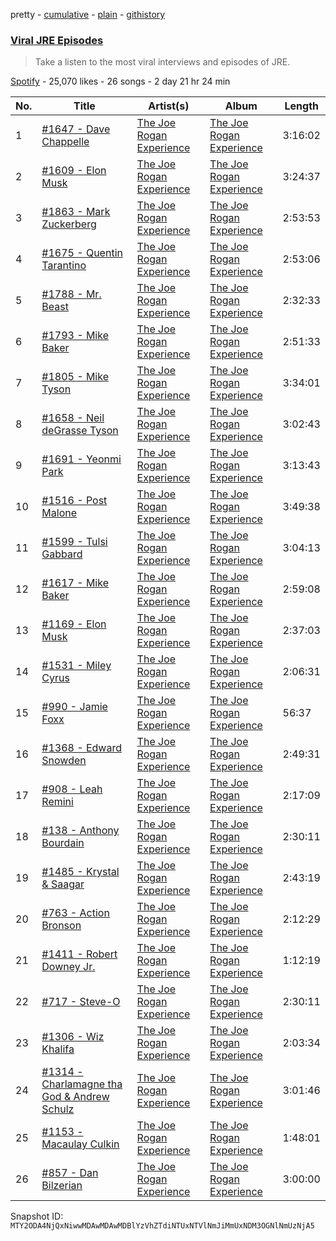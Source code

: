 pretty - [cumulative](/playlists/cumulative/37i9dQZF1DWV9nLxMZM7Cj.md) - [plain](/playlists/plain/37i9dQZF1DWV9nLxMZM7Cj) - [githistory](https://github.githistory.xyz/mackorone/spotify-playlist-archive/blob/main/playlists/plain/37i9dQZF1DWV9nLxMZM7Cj)

### [Viral JRE Episodes](https://open.spotify.com/playlist/37i9dQZF1DWV9nLxMZM7Cj)

> Take a listen to the most viral interviews and episodes of JRE.

[Spotify](https://open.spotify.com/user/spotify) - 25,070 likes - 26 songs - 2 day 21 hr 24 min

| No. | Title | Artist(s) | Album | Length |
|---|---|---|---|---|
| 1 | [\#1647 \- Dave Chappelle](https://open.spotify.com/episode/6uCmb5wbprKYnpGwtktjgd) | [The Joe Rogan Experience](https://open.spotify.com/show/4rOoJ6Egrf8K2IrywzwOMk) | [The Joe Rogan Experience](https://open.spotify.com/show/4rOoJ6Egrf8K2IrywzwOMk) | 3:16:02 |
| 2 | [\#1609 \- Elon Musk](https://open.spotify.com/episode/2aB2swgyXqbFA06AxPlFmr) | [The Joe Rogan Experience](https://open.spotify.com/show/4rOoJ6Egrf8K2IrywzwOMk) | [The Joe Rogan Experience](https://open.spotify.com/show/4rOoJ6Egrf8K2IrywzwOMk) | 3:24:37 |
| 3 | [\#1863 \- Mark Zuckerberg](https://open.spotify.com/episode/51gxrAActH18RGhKNza598) | [The Joe Rogan Experience](https://open.spotify.com/show/4rOoJ6Egrf8K2IrywzwOMk) | [The Joe Rogan Experience](https://open.spotify.com/show/4rOoJ6Egrf8K2IrywzwOMk) | 2:53:53 |
| 4 | [\#1675 \- Quentin Tarantino](https://open.spotify.com/episode/5cdu4y60lq6QXyUbhMpVWH) | [The Joe Rogan Experience](https://open.spotify.com/show/4rOoJ6Egrf8K2IrywzwOMk) | [The Joe Rogan Experience](https://open.spotify.com/show/4rOoJ6Egrf8K2IrywzwOMk) | 2:53:06 |
| 5 | [\#1788 \- Mr\. Beast](https://open.spotify.com/episode/5lokpznqvSrJO3gButgQvs) | [The Joe Rogan Experience](https://open.spotify.com/show/4rOoJ6Egrf8K2IrywzwOMk) | [The Joe Rogan Experience](https://open.spotify.com/show/4rOoJ6Egrf8K2IrywzwOMk) | 2:32:33 |
| 6 | [\#1793 \- Mike Baker](https://open.spotify.com/episode/44i3nQNm6yXV9jS9FUZHI0) | [The Joe Rogan Experience](https://open.spotify.com/show/4rOoJ6Egrf8K2IrywzwOMk) | [The Joe Rogan Experience](https://open.spotify.com/show/4rOoJ6Egrf8K2IrywzwOMk) | 2:51:33 |
| 7 | [\#1805 \- Mike Tyson](https://open.spotify.com/episode/2jAYGAbZHxReyhtK6kI5xG) | [The Joe Rogan Experience](https://open.spotify.com/show/4rOoJ6Egrf8K2IrywzwOMk) | [The Joe Rogan Experience](https://open.spotify.com/show/4rOoJ6Egrf8K2IrywzwOMk) | 3:34:01 |
| 8 | [\#1658 \- Neil deGrasse Tyson](https://open.spotify.com/episode/032MLx3jJ2ZNg0sQsuAueb) | [The Joe Rogan Experience](https://open.spotify.com/show/4rOoJ6Egrf8K2IrywzwOMk) | [The Joe Rogan Experience](https://open.spotify.com/show/4rOoJ6Egrf8K2IrywzwOMk) | 3:02:43 |
| 9 | [\#1691 \- Yeonmi Park](https://open.spotify.com/episode/0G5o6GYjWgbSvKG3W2W2xO) | [The Joe Rogan Experience](https://open.spotify.com/show/4rOoJ6Egrf8K2IrywzwOMk) | [The Joe Rogan Experience](https://open.spotify.com/show/4rOoJ6Egrf8K2IrywzwOMk) | 3:13:43 |
| 10 | [\#1516 \- Post Malone](https://open.spotify.com/episode/4AXFY38xsny7zkvPiOC0AE) | [The Joe Rogan Experience](https://open.spotify.com/show/4rOoJ6Egrf8K2IrywzwOMk) | [The Joe Rogan Experience](https://open.spotify.com/show/4rOoJ6Egrf8K2IrywzwOMk) | 3:49:38 |
| 11 | [\#1599 \- Tulsi Gabbard](https://open.spotify.com/episode/07juCiH3Wrv7AKilHwVWvf) | [The Joe Rogan Experience](https://open.spotify.com/show/4rOoJ6Egrf8K2IrywzwOMk) | [The Joe Rogan Experience](https://open.spotify.com/show/4rOoJ6Egrf8K2IrywzwOMk) | 3:04:13 |
| 12 | [\#1617 \- Mike Baker](https://open.spotify.com/episode/5g9cLclkRbwQKNqWiVZtna) | [The Joe Rogan Experience](https://open.spotify.com/show/4rOoJ6Egrf8K2IrywzwOMk) | [The Joe Rogan Experience](https://open.spotify.com/show/4rOoJ6Egrf8K2IrywzwOMk) | 2:59:08 |
| 13 | [\#1169 \- Elon Musk](https://open.spotify.com/episode/2B07nNz3WIl7ptnCpu3TEy) | [The Joe Rogan Experience](https://open.spotify.com/show/4rOoJ6Egrf8K2IrywzwOMk) | [The Joe Rogan Experience](https://open.spotify.com/show/4rOoJ6Egrf8K2IrywzwOMk) | 2:37:03 |
| 14 | [\#1531 \- Miley Cyrus](https://open.spotify.com/episode/0ZEDvQuPtAEBnXE37slSoX) | [The Joe Rogan Experience](https://open.spotify.com/show/4rOoJ6Egrf8K2IrywzwOMk) | [The Joe Rogan Experience](https://open.spotify.com/show/4rOoJ6Egrf8K2IrywzwOMk) | 2:06:31 |
| 15 | [\#990 \- Jamie Foxx](https://open.spotify.com/episode/7FeFdfdo08HdthnB5qFIO0) | [The Joe Rogan Experience](https://open.spotify.com/show/4rOoJ6Egrf8K2IrywzwOMk) | [The Joe Rogan Experience](https://open.spotify.com/show/4rOoJ6Egrf8K2IrywzwOMk) | 56:37 |
| 16 | [\#1368 \- Edward Snowden](https://open.spotify.com/episode/7MaJD5vZsNSNrKQVEk5gbD) | [The Joe Rogan Experience](https://open.spotify.com/show/4rOoJ6Egrf8K2IrywzwOMk) | [The Joe Rogan Experience](https://open.spotify.com/show/4rOoJ6Egrf8K2IrywzwOMk) | 2:49:31 |
| 17 | [\#908 \- Leah Remini](https://open.spotify.com/episode/5ZpGdcaP2hNnGxX0uDGh5L) | [The Joe Rogan Experience](https://open.spotify.com/show/4rOoJ6Egrf8K2IrywzwOMk) | [The Joe Rogan Experience](https://open.spotify.com/show/4rOoJ6Egrf8K2IrywzwOMk) | 2:17:09 |
| 18 | [\#138 \- Anthony Bourdain](https://open.spotify.com/episode/2DqY7ozqwSXlsYP73atrFA) | [The Joe Rogan Experience](https://open.spotify.com/show/4rOoJ6Egrf8K2IrywzwOMk) | [The Joe Rogan Experience](https://open.spotify.com/show/4rOoJ6Egrf8K2IrywzwOMk) | 2:30:11 |
| 19 | [\#1485 \- Krystal & Saagar](https://open.spotify.com/episode/0PhHBk6UNmUPFXOYmQduql) | [The Joe Rogan Experience](https://open.spotify.com/show/4rOoJ6Egrf8K2IrywzwOMk) | [The Joe Rogan Experience](https://open.spotify.com/show/4rOoJ6Egrf8K2IrywzwOMk) | 2:43:19 |
| 20 | [\#763 \- Action Bronson](https://open.spotify.com/episode/5PNjrwrX84oCUEfXP5VMw2) | [The Joe Rogan Experience](https://open.spotify.com/show/4rOoJ6Egrf8K2IrywzwOMk) | [The Joe Rogan Experience](https://open.spotify.com/show/4rOoJ6Egrf8K2IrywzwOMk) | 2:12:29 |
| 21 | [\#1411 \- Robert Downey Jr.](https://open.spotify.com/episode/3dVYvWrhLdKg5Znpn1YG9o) | [The Joe Rogan Experience](https://open.spotify.com/show/4rOoJ6Egrf8K2IrywzwOMk) | [The Joe Rogan Experience](https://open.spotify.com/show/4rOoJ6Egrf8K2IrywzwOMk) | 1:12:19 |
| 22 | [\#717 \- Steve\-O](https://open.spotify.com/episode/5sZgrIzweSgXVvUrRuV1hX) | [The Joe Rogan Experience](https://open.spotify.com/show/4rOoJ6Egrf8K2IrywzwOMk) | [The Joe Rogan Experience](https://open.spotify.com/show/4rOoJ6Egrf8K2IrywzwOMk) | 2:30:11 |
| 23 | [\#1306 \- Wiz Khalifa](https://open.spotify.com/episode/2AstM27Nxyos4q6gEVPvN0) | [The Joe Rogan Experience](https://open.spotify.com/show/4rOoJ6Egrf8K2IrywzwOMk) | [The Joe Rogan Experience](https://open.spotify.com/show/4rOoJ6Egrf8K2IrywzwOMk) | 2:03:34 |
| 24 | [\#1314 \- Charlamagne tha God & Andrew Schulz](https://open.spotify.com/episode/5E1PloA5UeUSDnGqLsaptX) | [The Joe Rogan Experience](https://open.spotify.com/show/4rOoJ6Egrf8K2IrywzwOMk) | [The Joe Rogan Experience](https://open.spotify.com/show/4rOoJ6Egrf8K2IrywzwOMk) | 3:01:46 |
| 25 | [\#1153 \- Macaulay Culkin](https://open.spotify.com/episode/084FFEJaBXFr7x05fuN7lD) | [The Joe Rogan Experience](https://open.spotify.com/show/4rOoJ6Egrf8K2IrywzwOMk) | [The Joe Rogan Experience](https://open.spotify.com/show/4rOoJ6Egrf8K2IrywzwOMk) | 1:48:01 |
| 26 | [\#857 \- Dan Bilzerian](https://open.spotify.com/episode/7Ldg6VqeAlNJUvZlWEIvuC) | [The Joe Rogan Experience](https://open.spotify.com/show/4rOoJ6Egrf8K2IrywzwOMk) | [The Joe Rogan Experience](https://open.spotify.com/show/4rOoJ6Egrf8K2IrywzwOMk) | 3:00:00 |

Snapshot ID: `MTY2ODA4NjQxNiwwMDAwMDAwMDBlYzVhZTdiNTUxNTVlNmJiMmUxNDM3OGNlNmUzNjA5`

